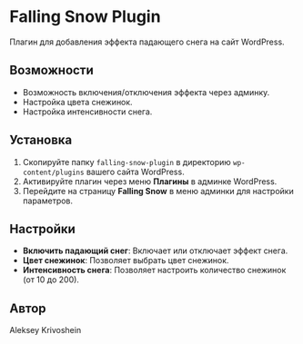 # Falling Snow Plugin

Плагин для добавления эффекта падающего снега на сайт WordPress.

## Возможности

- Возможность включения/отключения эффекта через админку.
- Настройка цвета снежинок.
- Настройка интенсивности снега.

## Установка

1. Скопируйте папку `falling-snow-plugin` в директорию `wp-content/plugins` вашего сайта WordPress.
2. Активируйте плагин через меню **Плагины** в админке WordPress.
3. Перейдите на страницу **Falling Snow** в меню админки для настройки параметров.

## Настройки

- **Включить падающий снег**: Включает или отключает эффект снега.
- **Цвет снежинок**: Позволяет выбрать цвет снежинок.
- **Интенсивность снега**: Позволяет настроить количество снежинок (от 10 до 200).

## Автор

Aleksey Krivoshein
